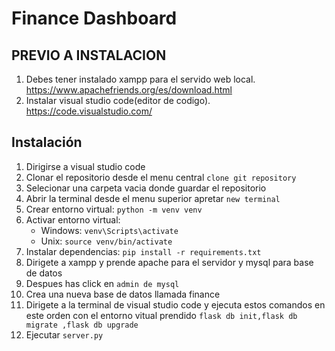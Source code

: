 # Finance Dashboard 

## PREVIO A INSTALACION
1. Debes tener instalado xampp para el servido web local.
   https://www.apachefriends.org/es/download.html
3. Instalar visual studio code(editor de codigo).
   https://code.visualstudio.com/

## Instalación 
1. Dirigirse a visual studio code 
2. Clonar el repositorio desde el menu central `clone git repository`
3. Selecionar una carpeta vacia  donde guardar el repositorio 
4. Abrir la terminal desde el menu superior apretar `new terminal` 
5. Crear entorno virtual: `python -m venv venv` 
6. Activar entorno virtual: 
   - Windows: `venv\Scripts\activate` 
   - Unix: `source venv/bin/activate` 
7. Instalar dependencias: `pip install -r requirements.txt`
8. Dirigete a xampp y prende apache para el servidor y mysql para base de datos
9. Despues has click en `admin de mysql`
10. Crea una nueva base de datos llamada finance
11. Dirigete a la terminal de visual studio code y ejecuta estos comandos en este orden con el entorno vitual prendido `flask db init,flask db migrate ,flask db upgrade`
12. Ejecutar `server.py`

